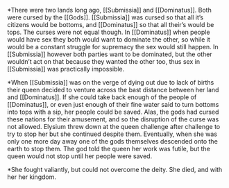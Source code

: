 *There were two lands long ago, [[Submissia]] and [[Dominatus]]. Both were cursed by the [[Gods]]. [[Submissia]] was cursed so that all it’s citizens would be bottoms, and [[Dominatus]] so that all their’s would be tops. The curses were not equal though.
In [[Dominatus]] when people would have sex they both would want to dominate the other, so while it would be a constant struggle for supremacy the sex would still happen. In [[Submissia]] however both parties want to be dominated, but the other wouldn’t act on that because they wanted the other too, thus sex in [[Submissia]] was practically impossible. 

*When [[Submissia]] was on the verge of dying out due to lack of births their queen decided to venture across the bast distance between her land and [[Dominatus]]. If she could take back enough of the people of [[Dominatus]], or even just enough of their fine water said to turn bottoms into tops with a sip, her people could be saved.
Alas, the gods had cursed these nations for their amusement, and so the disruption of the curse was not allowed. Elysium threw down at the queen challenge after challenge to try to stop her but she continued despite them. Eventually, when she was only one more day away one of the gods themselves descended onto the earth to stop them. The god told the queen her work was futile, but the queen would not stop until her people were saved. 

*She fought valiantly, but could not overcome the deity. She died, and with her her kingdom.